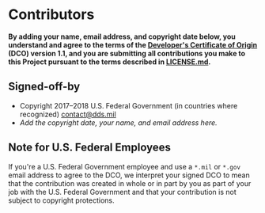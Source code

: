 # Contributors

**By adding your name, email address, and copyright date below, you understand and agree to the terms of the [Developer's Certificate of Origin](https://developercertificate.org) (DCO) version 1.1, and you are submitting all contributions you make to this Project pursuant to the terms described in [LICENSE.md][license].**

## Signed-off-by

- Copyright 2017–2018 U.S. Federal Government (in countries where recognized) contact@dds.mil
- _Add the copyright date, your name, and email address here._

## Note for U.S. Federal Employees

If you're a U.S. Federal Government employee and use a `*.mil` or `*.gov` email address to agree to the DCO, we interpret your signed DCO to mean that the contribution was created in whole or in part by you as part of your job with the U.S. Federal Government and that your contribution is not subject to copyright protections.

[license]: https://github.com/deptofdefense/move.mil/blob/master/LICENSE.md
